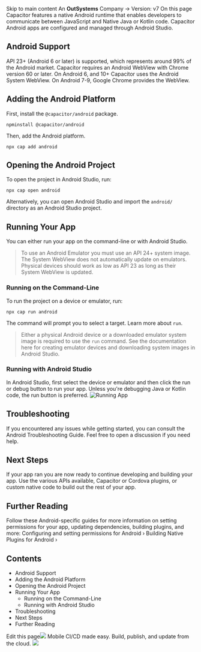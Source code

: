 Skip to main content
An **OutSystems** Company →
Version: v7
On this page
Capacitor features a native Android runtime that enables developers to communicate between JavaScript and Native Java or Kotlin code.
Capacitor Android apps are configured and managed through Android Studio.
## Android Support​
API 23+ (Android 6 or later) is supported, which represents around 99% of the Android market. Capacitor requires an Android WebView with Chrome version 60 or later. On Android 6, and 10+ Capacitor uses the Android System WebView. On Android 7-9, Google Chrome provides the WebView.
## Adding the Android Platform​
First, install the `@capacitor/android` package.
```
npminstall @capacitor/android
```

Then, add the Android platform.
```
npx cap add android
```

## Opening the Android Project​
To open the project in Android Studio, run:
```
npx cap open android
```

Alternatively, you can open Android Studio and import the `android/` directory as an Android Studio project.
## Running Your App​
You can either run your app on the command-line or with Android Studio.
> To use an Android Emulator you must use an API 24+ system image. The System WebView does not automatically update on emulators. Physical devices should work as low as API 23 as long as their System WebView is updated.
### Running on the Command-Line​
To run the project on a device or emulator, run:
```
npx cap run android
```

The command will prompt you to select a target. Learn more about `run`.
> Either a physical Android device or a downloaded emulator system image is required to use the `run` command. See the documentation here for creating emulator devices and downloading system images in Android Studio.
### Running with Android Studio​
In Android Studio, first select the device or emulator and then click the run or debug button to run your app. Unless you're debugging Java or Kotlin code, the run button is preferred.
![Running App](https://capacitorjs.com/docs/assets/images/running-a42ce0daf3b9d2dd5ee6b94d1c378220.png)
## Troubleshooting​
If you encountered any issues while getting started, you can consult the Android Troubleshooting Guide. Feel free to open a discussion if you need help.
## Next Steps​
If your app ran you are now ready to continue developing and building your app. Use the various APIs available, Capacitor or Cordova plugins, or custom native code to build out the rest of your app.
## Further Reading​
Follow these Android-specific guides for more information on setting permissions for your app, updating dependencies, building plugins, and more:
Configuring and setting permissions for Android ›
Building Native Plugins for Android ›
## Contents
  * Android Support
  * Adding the Android Platform
  * Opening the Android Project
  * Running Your App
    * Running on the Command-Line
    * Running with Android Studio
  * Troubleshooting
  * Next Steps
  * Further Reading


Edit this page![](https://images.prismic.io/ionicframeworkcom/50ede1c5-d69d-4c9d-bf0d-4c9ab7c14724_doc-ad-appflow.png?auto=compress,format&rect=0,0,280,200&w=280&h=200)
Mobile CI/CD made easy. Build, publish, and update from the cloud.
![](https://cdn.bizible.com/ipv?_biz_r=&_biz_h=802059049&_biz_u=bfa08d03ffe94cbc8ad825d7c77fcc94&_biz_l=https%3A%2F%2Fcapacitorjs.com%2Fdocs%2Fandroid&_biz_t=1739803083297&_biz_i=Capacitor%20Documentation&_biz_n=59&rnd=344691&cdn_o=a&_biz_z=1739803083297)
